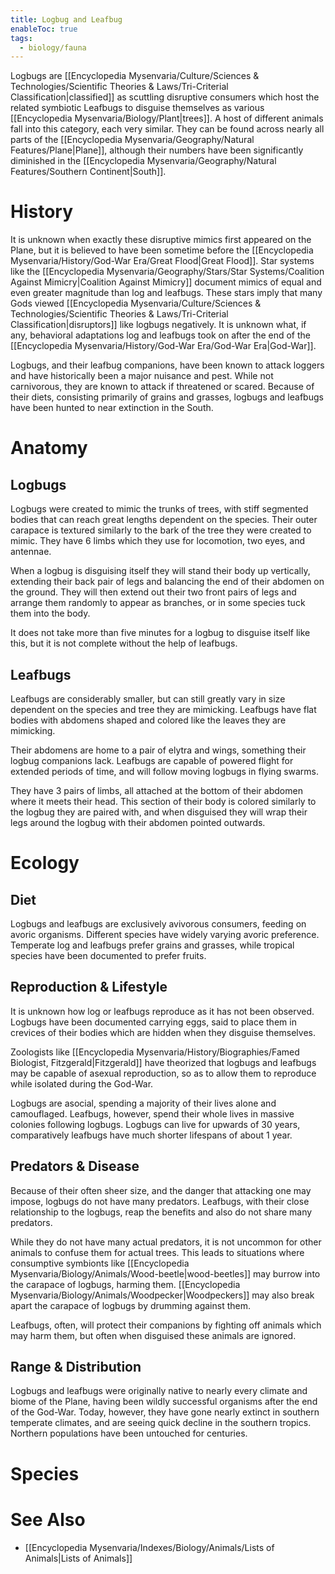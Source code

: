 ```yaml
---
title: Logbug and Leafbug
enableToc: true
tags:
  - biology/fauna
---
```



Logbugs are [[Encyclopedia Mysenvaria/Culture/Sciences & Technologies/Scientific Theories & Laws/Tri-Criterial Classification|classified]] as scuttling disruptive consumers which host the related symbiotic Leafbugs to disguise themselves as various [[Encyclopedia Mysenvaria/Biology/Plant|trees]]. A host of different animals fall into this category, each very similar. They can be found across nearly all parts of the [[Encyclopedia Mysenvaria/Geography/Natural Features/Plane|Plane]], although their numbers have been significantly diminished in the [[Encyclopedia Mysenvaria/Geography/Natural Features/Southern Continent|South]].
# History
It is unknown when exactly these disruptive mimics first appeared on the Plane, but it is believed to have been sometime before the [[Encyclopedia Mysenvaria/History/God-War Era/Great Flood|Great Flood]]. Star systems like the [[Encyclopedia Mysenvaria/Geography/Stars/Star Systems/Coalition Against Mimicry|Coalition Against Mimicry]] document mimics of equal and even greater magnitude than log and leafbugs. These stars imply that many Gods viewed [[Encyclopedia Mysenvaria/Culture/Sciences & Technologies/Scientific Theories & Laws/Tri-Criterial Classification|disruptors]] like logbugs negatively. It is unknown what, if any, behavioral adaptations log and leafbugs took on after the end of the [[Encyclopedia Mysenvaria/History/God-War Era/God-War Era|God-War]].

Logbugs, and their leafbug companions, have been known to attack loggers and have historically been a major nuisance and pest. While not carnivorous, they are known to attack if threatened or scared. Because of their diets, consisting primarily of grains and grasses, logbugs and leafbugs have been hunted to near extinction in the South.
# Anatomy
## Logbugs
Logbugs were created to mimic the trunks of trees, with stiff segmented bodies that can reach great lengths dependent on the species. Their outer carapace is textured similarly to the bark of the tree they were created to mimic. They have 6 limbs which they use for locomotion, two eyes, and antennae.

When a logbug is disguising itself they will stand their body up vertically, extending their back pair of legs and balancing the end of their abdomen on the ground. They will then extend out their two front pairs of legs and arrange them randomly to appear as branches, or in some species tuck them into the body.

It does not take more than five minutes for a logbug to disguise itself like this, but it is not complete without the help of leafbugs.
## Leafbugs
Leafbugs are considerably smaller, but can still greatly vary in size dependent on the species and tree they are mimicking. Leafbugs have flat bodies with abdomens shaped and colored like the leaves they are mimicking. 

Their abdomens are home to a pair of elytra and wings, something their logbug companions lack. Leafbugs are capable of powered flight for extended periods of time, and will follow moving logbugs in flying swarms.

They have 3 pairs of limbs, all attached at the bottom of their abdomen where it meets their head. This section of their body is colored similarly to the logbug they are paired with, and when disguised they will wrap their legs around the logbug with their abdomen pointed outwards.
# Ecology
## Diet
Logbugs and leafbugs are exclusively avivorous consumers, feeding on avoric organisms. Different species have widely varying avoric preference. Temperate log and leafbugs prefer grains and grasses, while tropical species have been documented to prefer fruits.
## Reproduction & Lifestyle
It is unknown how log or leafbugs reproduce as it has not been observed. Logbugs have been documented carrying eggs, said to place them in crevices of their bodies which are hidden when they disguise themselves.

Zoologists like [[Encyclopedia Mysenvaria/History/Biographies/Famed Biologist, Fitzgerald|Fitzgerald]] have theorized that logbugs and leafbugs may be capable of asexual reproduction, so as to allow them to reproduce while isolated during the God-War.

Logbugs are asocial, spending a majority of their lives alone and camouflaged. Leafbugs, however, spend their whole lives in massive colonies following logbugs. Logbugs can live for upwards of 30 years, comparatively leafbugs have much shorter lifespans of about 1 year.
## Predators & Disease
Because of their often sheer size, and the danger that attacking one may impose, logbugs do not have many predators. Leafbugs, with their close relationship to the logbugs, reap the benefits and also do not share many predators.

While they do not have many actual predators, it is not uncommon for other animals to confuse them for actual trees. This leads to situations where consumptive symbionts like [[Encyclopedia Mysenvaria/Biology/Animals/Wood-beetle|wood-beetles]] may burrow into the carapace of logbugs, harming them. [[Encyclopedia Mysenvaria/Biology/Animals/Woodpecker|Woodpeckers]] may also break apart the carapace of logbugs by drumming against them.

Leafbugs, often, will protect their companions by fighting off animals which may harm them, but often when disguised these animals are ignored.
## Range & Distribution
Logbugs and leafbugs were originally native to nearly every climate and biome of the Plane, having been wildly successful organisms after the end of the God-War. Today, however, they have gone nearly extinct in southern temperate climates, and are seeing quick decline in the southern tropics. Northern populations have been untouched for centuries.
# Species

# See Also
- [[Encyclopedia Mysenvaria/Indexes/Biology/Animals/Lists of Animals|Lists of Animals]]